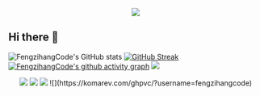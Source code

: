 <p align='center'>
    <img src="https://capsule-render.vercel.app/api?type=waving&color=auto&height=300&section=header&text=Hi%20there%20👋&fontSize=90&animation=fadeIn&fontAlignY=38&desc=Welcome%20to%20my%20GitHub%20homepage!&descAlignY=51&descAlign=62"/>
</p>

## Hi there 👋
![FengzihangCode's GitHub stats](https://github-readme-stats.vercel.app/api?username=fengzihangcode\&show_icons=true\&theme=transparent)
[![GitHub Streak](https://streak-stats.demolab.com?user=FengzihangCode)](https://git.io/streak-stats)
[![FengzihangCode's github activity graph](https://github-readme-activity-graph.vercel.app/graph?username=FengzihangCode&theme=github-compact)](https://github.com/ashutosh00710/github-readme-activity-graph)
<img src="https://skillicons.dev/icons?i=git,c,cpp,cs,swift,py,java,kotlin,js,vue,dotnet,md,powershell,eclipse,androidstudio,idea,visualstudio,vscode,cloudflare,azure,vercel,apple,windows,linux,ubuntu" />

<p align="center">
    <!-- https://github.com/badges/shields -->
    <a href="https://github.com/FengzihangCode"><img src="https://img.shields.io/badge/GitHub-FengzihangCode-blue?logo=github" /></a>
    <a href="https://space.bilibili.com/77079756"><img src="https://img.shields.io/badge/哔哩哔哩-DannyFenggggg-pink?logo=bilibili" /></a>
    <img src="https://komarev.com/ghpvc/?username=Xiaokang2022" />
    ![](https://komarev.com/ghpvc/?username=fengzihangcode)
</p>
<!--
**FengzihangCode/FengzihangCode** is a ✨ _special_ ✨ repository because its `README.md` (this file) appears on your GitHub profile.

Here are some ideas to get you started:

- 🔭 I’m currently working on ...
- 🌱 I’m currently learning ...
- 👯 I’m looking to collaborate on ...
- 🤔 I’m looking for help with ...
- 💬 Ask me about ...
- 📫 How to reach me: ...
- 😄 Pronouns: ...
- ⚡ Fun fact: ...
-->
![rect](https://capsule-render.vercel.app/api?type=rect&color=gradient&text=%20%20Me?%20%20&fontAlign=30&fontSize=30&textBg=true&desc=Code%20for%20I%20need,%20contribute%20for%20I%20love.&descAlign=60&descAlignY=50)
